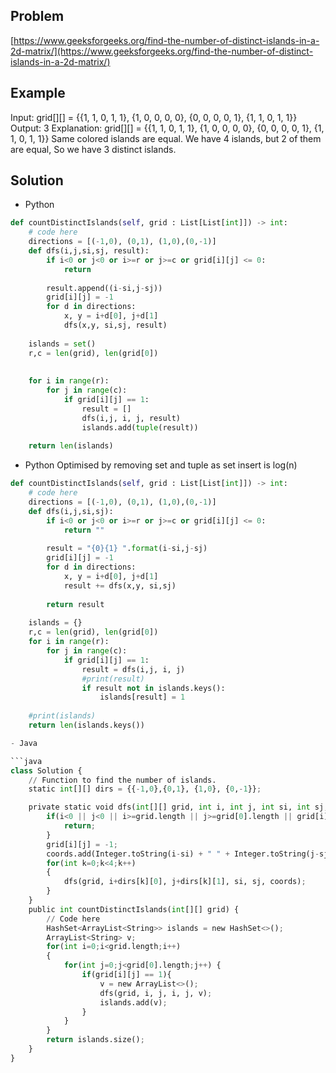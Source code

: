 ## Problem
[https://www.geeksforgeeks.org/find-the-number-of-distinct-islands-in-a-2d-matrix/](https://www.geeksforgeeks.org/find-the-number-of-distinct-islands-in-a-2d-matrix/)

## Example
Input:
grid[][] = {{1, 1, 0, 1, 1},
            {1, 0, 0, 0, 0},
            {0, 0, 0, 0, 1},
            {1, 1, 0, 1, 1}}
Output:
3
Explanation:
grid[][] = {{1, 1, 0, 1, 1}, 
            {1, 0, 0, 0, 0}, 
            {0, 0, 0, 0, 1}, 
            {1, 1, 0, 1, 1}}
Same colored islands are equal.
We have 4 islands, but 2 of them
are equal, So we have 3 distinct islands.

## Solution

- Python

```python
def countDistinctIslands(self, grid : List[List[int]]) -> int:
    # code here        
    directions = [(-1,0), (0,1), (1,0),(0,-1)]
    def dfs(i,j,si,sj, result):
        if i<0 or j<0 or i>=r or j>=c or grid[i][j] <= 0:
            return
        
        result.append((i-si,j-sj))
        grid[i][j] = -1
        for d in directions:
            x, y = i+d[0], j+d[1]
            dfs(x,y, si,sj, result)
    
    islands = set()
    r,c = len(grid), len(grid[0])
    
    
    for i in range(r):
        for j in range(c):
            if grid[i][j] == 1:
                result = []
                dfs(i,j, i, j, result)
                islands.add(tuple(result))
                
    return len(islands)
```

- Python
Optimised by removing set and tuple as set insert is log(n)

```python
def countDistinctIslands(self, grid : List[List[int]]) -> int:
    # code here
    directions = [(-1,0), (0,1), (1,0),(0,-1)]
    def dfs(i,j,si,sj):
        if i<0 or j<0 or i>=r or j>=c or grid[i][j] <= 0:
            return ""
        
        result = "{0}{1} ".format(i-si,j-sj)
        grid[i][j] = -1
        for d in directions:
            x, y = i+d[0], j+d[1]
            result += dfs(x,y, si,sj)
        
        return result
    
    islands = {}
    r,c = len(grid), len(grid[0]) 
    for i in range(r):
        for j in range(c):
            if grid[i][j] == 1:
                result = dfs(i,j, i, j)
                #print(result)
                if result not in islands.keys():
                    islands[result] = 1
                
    #print(islands)
    return len(islands.keys())

- Java

```java
class Solution {
    // Function to find the number of islands.
    static int[][] dirs = {{-1,0},{0,1}, {1,0}, {0,-1}};

    private static void dfs(int[][] grid, int i, int j, int si, int sj, ArrayList<String> coords) {
        if(i<0 || j<0 || i>=grid.length || j>=grid[0].length || grid[i][j] <= 0) {
            return;
        }
        grid[i][j] = -1;
        coords.add(Integer.toString(i-si) + " " + Integer.toString(j-sj));
        for(int k=0;k<4;k++)
        {
            dfs(grid, i+dirs[k][0], j+dirs[k][1], si, sj, coords);
        }
    }
    public int countDistinctIslands(int[][] grid) {
        // Code here
        HashSet<ArrayList<String>> islands = new HashSet<>();
        ArrayList<String> v;
        for(int i=0;i<grid.length;i++)
        {
            for(int j=0;j<grid[0].length;j++) {
                if(grid[i][j] == 1){
                    v = new ArrayList<>();
                    dfs(grid, i, j, i, j, v);
                    islands.add(v);
                }
            }
        }
        return islands.size();  
    }
}
```